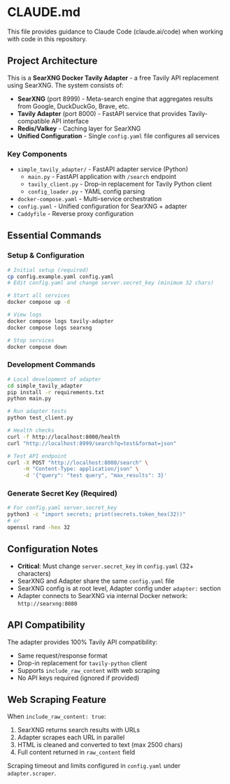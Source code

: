# CLAUDE.md

This file provides guidance to Claude Code (claude.ai/code) when working with code in this repository.

## Project Architecture

This is a **SearXNG Docker Tavily Adapter** - a free Tavily API replacement using SearXNG. The system consists of:

- **SearXNG** (port 8999) - Meta-search engine that aggregates results from Google, DuckDuckGo, Brave, etc.
- **Tavily Adapter** (port 8000) - FastAPI service that provides Tavily-compatible API interface
- **Redis/Valkey** - Caching layer for SearXNG
- **Unified Configuration** - Single `config.yaml` file configures all services

### Key Components

- `simple_tavily_adapter/` - FastAPI adapter service (Python)
  - `main.py` - FastAPI application with `/search` endpoint
  - `tavily_client.py` - Drop-in replacement for Tavily Python client  
  - `config_loader.py` - YAML config parsing
- `docker-compose.yaml` - Multi-service orchestration
- `config.yaml` - Unified configuration for SearXNG + adapter
- `Caddyfile` - Reverse proxy configuration

## Essential Commands

### Setup & Configuration
```bash
# Initial setup (required)
cp config.example.yaml config.yaml
# Edit config.yaml and change server.secret_key (minimum 32 chars)

# Start all services
docker compose up -d

# View logs
docker compose logs tavily-adapter
docker compose logs searxng

# Stop services
docker compose down
```

### Development Commands
```bash
# Local development of adapter
cd simple_tavily_adapter
pip install -r requirements.txt
python main.py

# Run adapter tests
python test_client.py

# Health checks
curl -f http://localhost:8000/health
curl "http://localhost:8999/search?q=test&format=json"

# Test API endpoint
curl -X POST "http://localhost:8000/search" \
     -H "Content-Type: application/json" \
     -d '{"query": "test query", "max_results": 3}'
```

### Generate Secret Key (Required)
```bash
# For config.yaml server.secret_key
python3 -c "import secrets; print(secrets.token_hex(32))"
# or
openssl rand -hex 32
```

## Configuration Notes

- **Critical**: Must change `server.secret_key` in `config.yaml` (32+ characters)
- SearXNG and Adapter share the same `config.yaml` file
- SearXNG config is at root level, Adapter config under `adapter:` section
- Adapter connects to SearXNG via internal Docker network: `http://searxng:8080`

## API Compatibility

The adapter provides 100% Tavily API compatibility:
- Same request/response format
- Drop-in replacement for `tavily-python` client
- Supports `include_raw_content` with web scraping
- No API keys required (ignored if provided)

## Web Scraping Feature

When `include_raw_content: true`:
1. SearXNG returns search results with URLs
2. Adapter scrapes each URL in parallel
3. HTML is cleaned and converted to text (max 2500 chars)
4. Full content returned in `raw_content` field

Scraping timeout and limits configured in `config.yaml` under `adapter.scraper`.